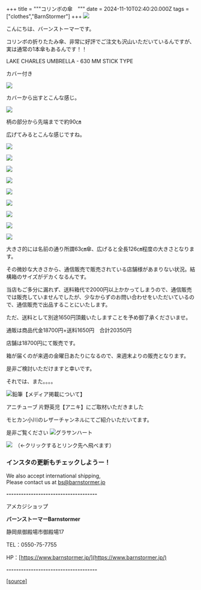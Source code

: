 +++
title = """コリンボの傘　"""
date = 2024-11-10T02:40:20.000Z
tags = ["clothes","BarnStormer"]
+++
[![](https://stat.ameba.jp/user_images/20231023/16/barnstormer-go/b2/03/p/o0420015015354743273.png)](https://ameblo.jp/barnstormer-go/entry-12825670498.html)

こんにちは、バーンストーマーです。

コリンボの折りたたみ傘、非常に好評でご注文も沢山いただいているんですが、実は通常の1本傘もあるんです！！

LAKE CHARLES UMBRELLA - 630 MM STICK TYPE

カバー付き

[![](https://stat.ameba.jp/user_images/20241110/11/barnstormer-go/8b/6b/j/o0466048115508263837.jpg)](https://stat.ameba.jp/user_images/20241110/11/barnstormer-go/8b/6b/j/o0466048115508263837.jpg)

カバーから出すとこんな感じ。

[![](https://stat.ameba.jp/user_images/20241110/11/barnstormer-go/1e/3a/j/o0466050815508263839.jpg)](https://stat.ameba.jp/user_images/20241110/11/barnstormer-go/1e/3a/j/o0466050815508263839.jpg)

柄の部分から先端までで約90㎝

広げてみるとこんな感じですね。

[![](https://stat.ameba.jp/user_images/20241110/11/barnstormer-go/2b/6a/j/o0466070015508264348.jpg)](https://stat.ameba.jp/user_images/20241110/11/barnstormer-go/2b/6a/j/o0466070015508264348.jpg)

[![](https://stat.ameba.jp/user_images/20241110/11/barnstormer-go/90/10/j/o0466070015508264350.jpg)](https://stat.ameba.jp/user_images/20241110/11/barnstormer-go/90/10/j/o0466070015508264350.jpg)

[![](https://stat.ameba.jp/user_images/20241110/11/barnstormer-go/8f/ca/j/o0466070015508264351.jpg)](https://stat.ameba.jp/user_images/20241110/11/barnstormer-go/8f/ca/j/o0466070015508264351.jpg)

[![](https://stat.ameba.jp/user_images/20241110/11/barnstormer-go/63/8d/j/o0466070015508264356.jpg)](https://stat.ameba.jp/user_images/20241110/11/barnstormer-go/63/8d/j/o0466070015508264356.jpg)

[![](https://stat.ameba.jp/user_images/20241110/11/barnstormer-go/1b/ff/j/o0466070015508264357.jpg)](https://stat.ameba.jp/user_images/20241110/11/barnstormer-go/1b/ff/j/o0466070015508264357.jpg)

[![](https://stat.ameba.jp/user_images/20241110/11/barnstormer-go/b4/c5/j/o0466070015508264359.jpg)](https://stat.ameba.jp/user_images/20241110/11/barnstormer-go/b4/c5/j/o0466070015508264359.jpg)

[![](https://stat.ameba.jp/user_images/20241110/11/barnstormer-go/86/3b/j/o0466070015508264360.jpg)](https://stat.ameba.jp/user_images/20241110/11/barnstormer-go/86/3b/j/o0466070015508264360.jpg)

[![](https://stat.ameba.jp/user_images/20241110/11/barnstormer-go/8c/76/j/o0466070015508264362.jpg)](https://stat.ameba.jp/user_images/20241110/11/barnstormer-go/8c/76/j/o0466070015508264362.jpg)

[![](https://stat.ameba.jp/user_images/20241110/11/barnstormer-go/8a/a1/j/o0466070015508264364.jpg)](https://stat.ameba.jp/user_images/20241110/11/barnstormer-go/8a/a1/j/o0466070015508264364.jpg)

大きさ的には名前の通り所謂63㎝傘、広げると全長126㎝程度の大きさとなります。

その微妙な大きさから、通信販売で販売されている店舗様があまりない状況。結構箱のサイズがデカくなるんです。

当店もご多分に漏れず、送料箱代で2000円以上かかってしまうので、通信販売では販売していませんでしたが、少なからずのお問い合わせをいただいているので、通信販売で出品することにいたします。

ただ、送料として別途1650円頂戴いたしますことを予め御了承くださいませ。

通販は商品代金18700円+送料1650円　合計20350円

店舗は18700円にて販売です。

箱が届くのが来週の金曜日あたりになるので、来週末よりの販売となります。

是非ご検討いただけますと幸いです。

それでは、また。。。。

![鉛筆](https://stat100.ameba.jp/blog/ucs/img/char/char3/519.png)【メディア掲載について】

アニチューブ 片野英児【アニキ】にご取材いただきました

モヒカン小川のレザーチャンネルにてご紹介いただいてます。

是非ご覧ください ![グラサンハート](https://stat100.ameba.jp/blog/ucs/img/char/char3/148.png)

[![](https://stat.ameba.jp/user_images/20230412/16/barnstormer-go/6a/23/p/o0108010815269242493.png)](https://www.instagram.com/barnstormer_daily/)　（←クリックするとリンク先へ飛べます）

### インスタの更新もチェックしようー！

We also accept international shipping,  
Please contact us at bs@barnstormer.jp

**\-------------------------------------**

アメカジショップ

**バーンストーマーBarnstormer**

静岡県御殿場市御殿場17

TEL：0550-75-7755

HP：[https://www.barnstormer.jp/](https://www.barnstormer.jp/)

**\-------------------------------------**

[[source]](https://ameblo.jp/barnstormer-go/entry-12874478366.html)
